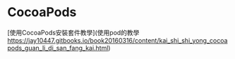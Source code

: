# CocoaPods
[使用CocoaPods安裝套件教學](使用pod的教學 https://jay10447.gitbooks.io/book20160316/content/kai_shi_shi_yong_cocoapods_guan_li_di_san_fang_kai.html)
